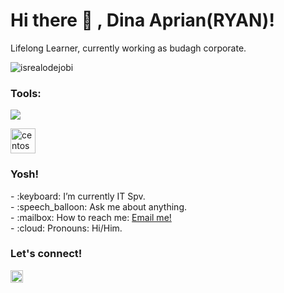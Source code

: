 # <summary><strong>Hi there :wave: , Dina Aprian(RYAN)!</strong></summary>

Lifelong Learner, currently working as budagh corporate.
<p align="left"> <img src="https://komarev.com/ghpvc/?username=ketimusprime&label=Profile%20views&color=0e75b6&style=flat" alt="isrealodejobi" />
</p>

### <summary><strong>Tools:</strong></summary>
<p>
    <img src="https://img.shields.io/badge/Text%20Editor-Visual%20Studio%20Code-blue?&logo=visual%20studio%20code&logoColor=blue" />
</p>
<p>
  <a href="https://www.centos.org/" target="_blank"> <img src="https://cdn.jsdelivr.net/gh/devicons/devicon/icons/centos/centos-original.svg" alt="centos" width="40" height="40"/> </a>
</p>

### <summary><strong>Yosh!</strong></summary>
<p>
    - :keyboard: I’m currently IT Spv. </br>
    - :speech_balloon: Ask me about anything.</br>
    - :mailbox: How to reach me: <a href="mailto:ry4ns04@gmail.com">Email me!</a>  </br>
    - :cloud: Pronouns: Hi/Him. </br>
<p>
 
### <summary><strong>Let's connect!</strong></summary>
<a href="https://x.com/Ry4ns04">
  <img align="left" alt="ry4ns04" width="20px" src="https:https://simpleicons.vercel.app/x/000" />
</a>
<a href="https://www.linkedin.com/in/ry4ns04/"
  <img align="left" alt="ry4ns04" width="20px" src="https://simpleicons.vercel.app/linkedin/000" />
</a>

